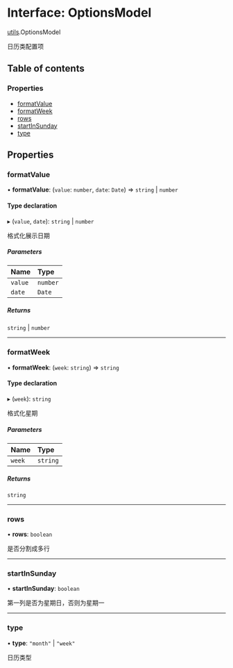 # Interface: OptionsModel

[utils](../wiki/utils).OptionsModel

日历类配置项

## Table of contents

### Properties

- [formatValue](../wiki/utils.OptionsModel#formatvalue)
- [formatWeek](../wiki/utils.OptionsModel#formatweek)
- [rows](../wiki/utils.OptionsModel#rows)
- [startInSunday](../wiki/utils.OptionsModel#startinsunday)
- [type](../wiki/utils.OptionsModel#type)

## Properties

### formatValue

• **formatValue**: (`value`: `number`, `date`: `Date`) => `string` \| `number`

#### Type declaration

▸ (`value`, `date`): `string` \| `number`

格式化展示日期

##### Parameters

| Name | Type |
| :------ | :------ |
| `value` | `number` |
| `date` | `Date` |

##### Returns

`string` \| `number`

___

### formatWeek

• **formatWeek**: (`week`: `string`) => `string`

#### Type declaration

▸ (`week`): `string`

格式化星期

##### Parameters

| Name | Type |
| :------ | :------ |
| `week` | `string` |

##### Returns

`string`

___

### rows

• **rows**: `boolean`

是否分割成多行

___

### startInSunday

• **startInSunday**: `boolean`

第一列是否为星期日，否则为星期一

___

### type

• **type**: ``"month"`` \| ``"week"``

日历类型
